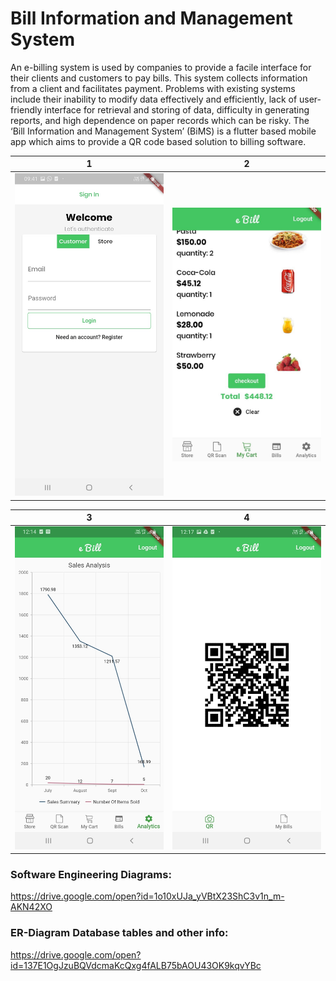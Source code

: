 # Bill Information and Management System

An e-billing system is used by companies to provide a facile interface for their clients and customers to pay bills. This system collects information from a client and facilitates payment. Problems with existing systems include their inability to modify data effectively and efficiently, lack of user-friendly interface for retrieval and storing of data, difficulty in generating reports, and high dependence on paper records which can be risky. The ‘Bill Information and Management System’ (BiMS) is a flutter based mobile app which aims to provide a QR code based solution to billing software.



| 1 | 2|
|------|-------|
|<img src="images/bims screenshots/01.jpg" width="300">|<img src="images/bims screenshots/02.jpg" width="300">|


| 3 | 4|
|------|-------|
|<img src="images/bims screenshots/04.jpg" width="300">|<img src="images/bims screenshots/05.jpg" width="300">|



### Software Engineering Diagrams:

https://drive.google.com/open?id=1o10xUJa_yVBtX23ShC3v1n_m-AKN42XO



### ER-Diagram Database tables and other info:

https://drive.google.com/open?id=137E1OgJzuBQVdcmaKcQxg4fALB75bAOU43OK9kqvYBc


